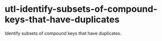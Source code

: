 # utl-identify-subsets-of-compound-keys-that-have-duplicates
Identify subsets of compound keys that have duplicates.
